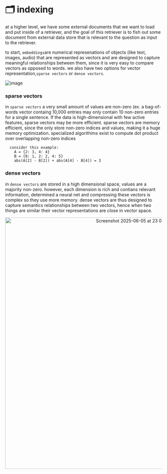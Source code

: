 # 🗂️ indexing 

at a higher level, we have some external documents that we want to load and put inside of a retriever, and the goal of this retriever is to fish out some document from external data store that is relevant to the question as input to the retriever.

to start, `embeddings`are numerical represenations of objects (like text, images, audio) that are represented as vectors and are designed to capture meaningful relationships between them, since it is very easy to compare vectors as opposed to words. we also have two options for vector representation,`sparse vectors` or `dense vectors`.

![image](https://github.com/user-attachments/assets/2b311786-2a4d-4597-b983-58a7fc30079c)


### sparse vectors ### 
in `sparse vectors` a very small amount of values are non-zero (ex. a bag-of-words vector containg 10,000 entries may only contain 10 non-zero entries for a single sentence. If the data is high-dimensional with few active features, sparse vectors may be more efficient. sparse vectors are memory efficient, since the only store non-zero indices and values, making it a huge memory optimization. specialized algorithims exist to compute dot product over overlapping non-zero indices

```
  consider this example: 
    A = {2: 3, 4: 4}
    B = {0: 1, 2: 2, 4: 5}
    abs(A[2] - B[2]) + abs(A[4] - B[4]) = 3
```


### dense vectors ### 
in `dense vectors` are stored in a high dimensional space, values are a majority non-zero. however, each dimension is rich and contians relevant information, determined a neural net and compressing these vectors is complex so they use more memory. dense vectors are thus designed to capture semantics relationships between two vectors, hence when two things are similar their vector representations are close in vector space. 

<p align="center">
  <img width="809" alt="Screenshot 2025-06-05 at 23 05 26" src="https://github.com/user-attachments/assets/b1b698bb-b357-46fa-9bc0-d8b6ddfde656" />
</p>



